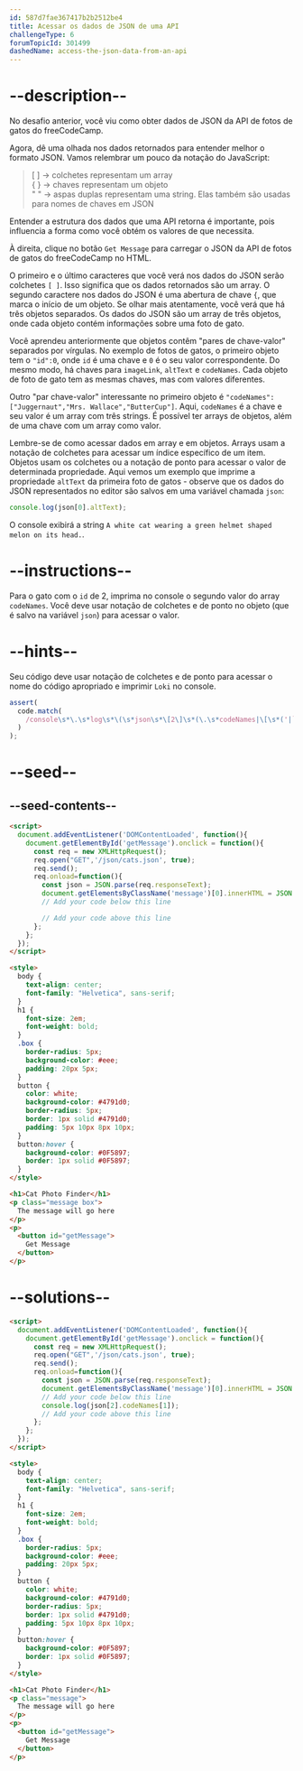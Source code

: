 ```yaml
---
id: 587d7fae367417b2b2512be4
title: Acessar os dados de JSON de uma API
challengeType: 6
forumTopicId: 301499
dashedName: access-the-json-data-from-an-api
---
```


# --description--

No desafio anterior, você viu como obter dados de JSON da API de fotos de gatos do freeCodeCamp.

Agora, dê uma olhada nos dados retornados para entender melhor o formato JSON. Vamos relembrar um pouco da notação do JavaScript:

<blockquote>[ ] -> colchetes representam um array<br>{ } -> chaves representam um objeto<br>" " -> aspas duplas representam uma string. Elas também são usadas para nomes de chaves em JSON</blockquote>

Entender a estrutura dos dados que uma API retorna é importante, pois influencia a forma como você obtém os valores de que necessita.

À direita, clique no botão `Get Message` para carregar o JSON da API de fotos de gatos do freeCodeCamp no HTML.

O primeiro e o último caracteres que você verá nos dados do JSON serão colchetes `[ ]`. Isso significa que os dados retornados são um array. O segundo caractere nos dados do JSON é uma abertura de chave `{`, que marca o início de um objeto. Se olhar mais atentamente, você verá que há três objetos separados. Os dados do JSON são um array de três objetos, onde cada objeto contém informações sobre uma foto de gato.

Você aprendeu anteriormente que objetos contêm "pares de chave-valor" separados por vírgulas. No exemplo de fotos de gatos, o primeiro objeto tem o `"id":0`, onde `id` é uma chave e `0` é o seu valor correspondente. Do mesmo modo, há chaves para `imageLink`, `altText` e `codeNames`. Cada objeto de foto de gato tem as mesmas chaves, mas com valores diferentes.

Outro "par chave-valor" interessante no primeiro objeto é `"codeNames":["Juggernaut","Mrs. Wallace","ButterCup"]`. Aqui, `codeNames` é a chave e seu valor é um array com três strings. É possível ter arrays de objetos, além de uma chave com um array como valor.

Lembre-se de como acessar dados em array e em objetos. Arrays usam a notação de colchetes para acessar um índice específico de um item. Objetos usam os colchetes ou a notação de ponto para acessar o valor de determinada propriedade. Aqui vemos um exemplo que imprime a propriedade `altText` da primeira foto de gatos - observe que os dados do JSON representados no editor são salvos em uma variável chamada `json`:

```js
console.log(json[0].altText);
```

O console exibirá a string `A white cat wearing a green helmet shaped melon on its head.`.

# --instructions--

Para o gato com o `id` de 2, imprima no console o segundo valor do array `codeNames`. Você deve usar notação de colchetes e de ponto no objeto (que é salvo na variável `json`) para acessar o valor.

# --hints--

Seu código deve usar notação de colchetes e de ponto para acessar o nome do código apropriado e imprimir `Loki` no console.

```js
assert(
  code.match(
    /console\s*\.\s*log\s*\(\s*json\s*\[2\]\s*(\.\s*codeNames|\[\s*('|`|")codeNames\2\s*\])\s*\[\s*1\s*\]\s*\)/g
  )
);
```

# --seed--

## --seed-contents--

```html
<script>
  document.addEventListener('DOMContentLoaded', function(){
    document.getElementById('getMessage').onclick = function(){
      const req = new XMLHttpRequest();
      req.open("GET",'/json/cats.json', true);
      req.send();
      req.onload=function(){
        const json = JSON.parse(req.responseText);
        document.getElementsByClassName('message')[0].innerHTML = JSON.stringify(json);
        // Add your code below this line

        // Add your code above this line
      };
    };
  });
</script>

<style>
  body {
    text-align: center;
    font-family: "Helvetica", sans-serif;
  }
  h1 {
    font-size: 2em;
    font-weight: bold;
  }
  .box {
    border-radius: 5px;
    background-color: #eee;
    padding: 20px 5px;
  }
  button {
    color: white;
    background-color: #4791d0;
    border-radius: 5px;
    border: 1px solid #4791d0;
    padding: 5px 10px 8px 10px;
  }
  button:hover {
    background-color: #0F5897;
    border: 1px solid #0F5897;
  }
</style>

<h1>Cat Photo Finder</h1>
<p class="message box">
  The message will go here
</p>
<p>
  <button id="getMessage">
    Get Message
  </button>
</p>
```

# --solutions--

```html
<script>
  document.addEventListener('DOMContentLoaded', function(){
    document.getElementById('getMessage').onclick = function(){
      const req = new XMLHttpRequest();
      req.open("GET",'/json/cats.json', true);
      req.send();
      req.onload=function(){
        const json = JSON.parse(req.responseText);
        document.getElementsByClassName('message')[0].innerHTML = JSON.stringify(json);
        // Add your code below this line
        console.log(json[2].codeNames[1]);
        // Add your code above this line
      };
    };
  });
</script>

<style>
  body {
    text-align: center;
    font-family: "Helvetica", sans-serif;
  }
  h1 {
    font-size: 2em;
    font-weight: bold;
  }
  .box {
    border-radius: 5px;
    background-color: #eee;
    padding: 20px 5px;
  }
  button {
    color: white;
    background-color: #4791d0;
    border-radius: 5px;
    border: 1px solid #4791d0;
    padding: 5px 10px 8px 10px;
  }
  button:hover {
    background-color: #0F5897;
    border: 1px solid #0F5897;
  }
</style>

<h1>Cat Photo Finder</h1>
<p class="message">
  The message will go here
</p>
<p>
  <button id="getMessage">
    Get Message
  </button>
</p>
```
